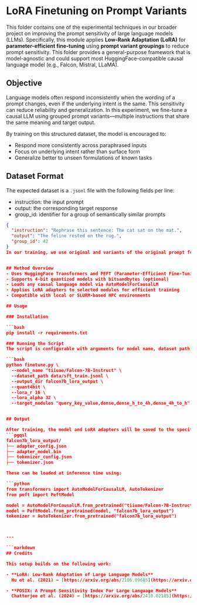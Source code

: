 # LoRA Finetuning on Prompt Variants

This folder contains one of the experimental techniques in our broader project on improving the prompt sensitivity of large language models (LLMs). Specifically, this module applies **Low-Rank Adaptation (LoRA)** for **parameter-efficient fine-tuning** using **prompt variant groupings** to reduce prompt sensitivity. This folder provides a general-purpose framework that is model-agnostic and could support most HuggingFace-compatible causal language model (e.g., Falcon, Mistral, LLaMA).


## Objective

Language models often respond inconsistently when the wording of a prompt changes, even if the underlying intent is the same. This sensitivity can reduce reliability and generalization. In this experiment, we fine-tune a causal LLM using grouped prompt variants—multiple instructions that share the same meaning and target output.

By training on this structured dataset, the model is encouraged to:
- Respond more consistently across paraphrased inputs
- Focus on underlying intent rather than surface form
- Generalize better to unseen formulations of known tasks


## Dataset Format

The expected dataset is a `.jsonl` file with the following fields per line:
- instruction: the input prompt
- output: the corresponding target response
- group_id: identifier for a group of semantically similar prompts

```json
{
  "instruction": "Rephrase this sentence: The cat sat on the mat.",
  "output": "The feline rested on the rug.",
  "group_id": 42
}
In our training, we use original and variants of the original prompt for training.


## Method Overview
- Uses HuggingFace Transformers and PEFT (Parameter-Efficient Fine-Tuning) libraries
- Supports 4-bit quantized models with bitsandbytes (optional)
- Loads any causal language model via AutoModelForCausalLM
- Applies LoRA adapters to selected modules for efficient training
- Compatible with local or SLURM-based HPC environments

## Usage

### Installation

```bash
pip install -r requirements.txt

### Running the Script
The script is configurable with arguments for model name, dataset path, LoRA settings, number of groups to sample, and more. Example of training Falcon-7B instruct model.

```bash
python finetune.py \
  --model_name "tiiuae/Falcon-7B-Instruct" \
  --dataset_path data/sft_train.jsonl \
  --output_dir falcon7b_lora_output \
  --quant4bit \
  --lora_r 16 \
  --lora_alpha 32 \
  --target_modules "query_key_value,dense,dense_h_to_4h,dense_4h_to_h"


## Output

After training, the model and LoRA adapters will be saved to the specified output directory:
```pgqsl
falcon7b_lora_output/
├── adapter_config.json
├── adapter_model.bin
├── tokenizer_config.json
├── tokenizer.json

These can be loaded at inference time using:

```python
from transformers import AutoModelForCausalLM, AutoTokenizer
from peft import PeftModel

model = AutoModelForCausalLM.from_pretrained("tiiuae/Falcon-7B-Instruct")
model = PeftModel.from_pretrained(model, "falcon7b_lora_output")
tokenizer = AutoTokenizer.from_pretrained("falcon7b_lora_output")



---

```markdown
## Credits

This setup builds on the following work:

- **LoRA: Low-Rank Adaptation of Large Language Models**  
  Hu et al. (2021) — [https://arxiv.org/abs/2106.09685](https://arxiv.org/abs/2106.09685)

- **POSIX: A Prompt Sensitivity Index For Large Language Models**  
  Chatterjee et al. (2024) — [https://arxiv.org/abs/2410.02185](https://arxiv.org/abs/2410.02185)

